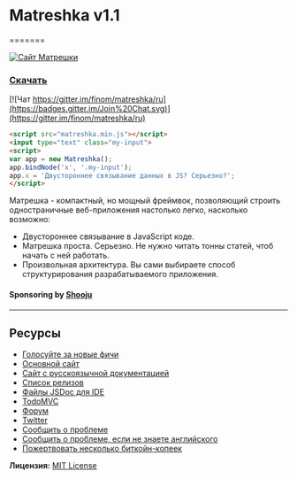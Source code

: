 # Matreshka v1.1
=======

[![Сайт Матрешки](http://matreshka.io/img/mk5-logo_full-vert.svg)](http://ru.matreshka.io)

### [Скачать](https://github.com/finom/matreshka/releases)

[![Чат https://gitter.im/finom/matreshka/ru](https://badges.gitter.im/Join%20Chat.svg)](https://gitter.im/finom/matreshka/ru)

```html
<script src="matreshka.min.js"></script>
<input type="text" class="my-input">
<script>
var app = new Matreshka();
app.bindNode('x', '.my-input');
app.x = 'Двустороннее связывание данных в JS? Серьезно?';
</script>
```

Матрешка - компактный, но мощный фреймвок, позволяющий строить одностраничные веб-приложения настолько легко, насколько возможно:

* Двустороннее связывание в JavaScript коде.
* Матрешка проста. Серьезно. Не нужно читать тонны статей, чтоб начать с ней работать.
* Произвольная архитектура. Вы сами выбираете способ структурирования разрабатываемого приложения.

#### Sponsoring by [Shooju](http://shooju.com)

------------------------------------

## Ресурсы
- [Голосуйте за новые фичи](https://trello.com/b/E5KcQESk/matreshka-js-features)
- [Основной сайт](http://matreshka.io)
- [Сайт с русскоязычной документацией](http://ru.matreshka.io/)
- [Список релизов](http://ru.matreshka.io/#whats-new)
- [Файлы JSDoc для IDE](https://github.com/finom/matreshka_docs)
- [TodoMVC](https://github.com/finom/matreshka_todomvc)
- [Форум](http://matreshka.io/forum)
- [Twitter](https://twitter.com/matreshkajs)
- [Сообщить о проблеме](https://github.com/finom/matreshka/issues)
- [Сообщить о проблеме, если не знаете английского](https://github.com/matreshkajs-ru/matreshkajs-ru.github.io/issues)
- [Пожертвовать несколько биткойн-копеек](https://www.coinbase.com/finom)

**Лицензия:** [MIT License](https://raw.github.com/finom/matreshka/master/LICENSE)
